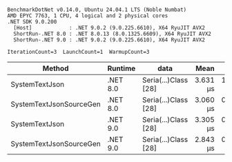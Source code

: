 ```

BenchmarkDotNet v0.14.0, Ubuntu 24.04.1 LTS (Noble Numbat)
AMD EPYC 7763, 1 CPU, 4 logical and 2 physical cores
.NET SDK 9.0.200
  [Host]            : .NET 9.0.2 (9.0.225.6610), X64 RyuJIT AVX2
  ShortRun-.NET 8.0 : .NET 8.0.13 (8.0.1325.6609), X64 RyuJIT AVX2
  ShortRun-.NET 9.0 : .NET 9.0.2 (9.0.225.6610), X64 RyuJIT AVX2

IterationCount=3  LaunchCount=1  WarmupCount=3  

```
| Method                  | Runtime  | data                 | Mean     | Error     | StdDev    | Min      | Max      | Gen0   | Allocated |
|------------------------ |--------- |--------------------- |---------:|----------:|----------:|---------:|---------:|-------:|----------:|
| SystemTextJson          | .NET 8.0 | Seria(...)Class [28] | 3.631 μs | 1.1514 μs | 0.0631 μs | 3.593 μs | 3.704 μs | 0.1259 |   2.07 KB |
| SystemTextJsonSourceGen | .NET 8.0 | Seria(...)Class [28] | 3.060 μs | 0.1178 μs | 0.0065 μs | 3.053 μs | 3.066 μs | 0.1335 |    2.2 KB |
| SystemTextJson          | .NET 9.0 | Seria(...)Class [28] | 3.305 μs | 0.2596 μs | 0.0142 μs | 3.290 μs | 3.319 μs | 0.1259 |   2.07 KB |
| SystemTextJsonSourceGen | .NET 9.0 | Seria(...)Class [28] | 2.843 μs | 0.1312 μs | 0.0072 μs | 2.838 μs | 2.851 μs | 0.1335 |    2.2 KB |
